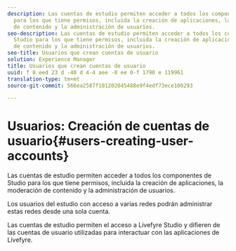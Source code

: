 ```yaml
---
description: Las cuentas de estudio permiten acceder a todos los componentes de Studio
  para los que tiene permisos, incluida la creación de aplicaciones, la moderación
  de contenido y la administración de usuarios.
seo-description: Las cuentas de estudio permiten acceder a todos los componentes de
  Studio para los que tiene permisos, incluida la creación de aplicaciones, la moderación
  de contenido y la administración de usuarios.
seo-title: Usuarios que crean cuentas de usuario
solution: Experience Manager
title: Usuarios que crean cuentas de usuario
uuid: f 8 eed 23 d -40 d 4-4 aee -8 ee 0-f 1790 e 119961
translation-type: tm+mt
source-git-commit: 566ea2587f101202045488e9f4edf73ece100293

---
```



# Usuarios: Creación de cuentas de usuario{#users-creating-user-accounts}

Las cuentas de estudio permiten acceder a todos los componentes de Studio para los que tiene permisos, incluida la creación de aplicaciones, la moderación de contenido y la administración de usuarios.

Los usuarios del estudio con acceso a varias redes podrán administrar estas redes desde una sola cuenta.

Las cuentas de estudio permiten el acceso a Livefyre Studio y difieren de las cuentas de usuario utilizadas para interactuar con las aplicaciones de Livefyre.
